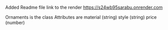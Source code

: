 Added Readme file
 link to the render https://s24wb95sarabu.onrender.com 

 Ornaments is the class 
 Attributes are
 material (string)
 style (string)
 price (number)